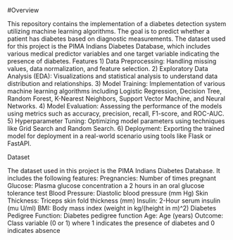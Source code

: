 #Overview


This repository contains the implementation of a diabetes detection system utilizing machine learning algorithms. The goal is to predict whether a patient has diabetes based on diagnostic measurements. The dataset used for this project is the PIMA Indians Diabetes Database, which includes various medical predictor variables and one target variable indicating the presence of diabetes.
Features
    1) Data Preprocessing: Handling missing values, data normalization, and feature selection.
    2) Exploratory Data Analysis (EDA): Visualizations and statistical analysis to understand data distribution and relationships.
    3) Model Training: Implementation of various machine learning algorithms including Logistic Regression, Decision Tree, Random Forest, K-Nearest Neighbors, Support Vector Machine, and Neural Networks.
    4) Model Evaluation: Assessing the performance of the models using metrics such as accuracy, precision, recall, F1-score, and ROC-AUC.
    5) Hyperparameter Tuning: Optimizing model parameters using techniques like Grid Search and Random Search.
    6) Deployment: Exporting the trained model for deployment in a real-world scenario using tools like Flask or FastAPI.

Dataset

The dataset used in this project is the PIMA Indians Diabetes Database. It includes the following features:
    Pregnancies: Number of times pregnant
    Glucose: Plasma glucose concentration a 2 hours in an oral glucose tolerance test
    Blood Pressure: Diastolic blood pressure (mm Hg)
    Skin Thickness: Triceps skin fold thickness (mm)
    Insulin: 2-Hour serum insulin (mu U/ml)
    BMI: Body mass index (weight in kg/(height in m)^2)
    Diabetes Pedigree Function: Diabetes pedigree function
    Age: Age (years)
    Outcome: Class variable (0 or 1) where 1 indicates the presence of diabetes and 0 indicates absence
